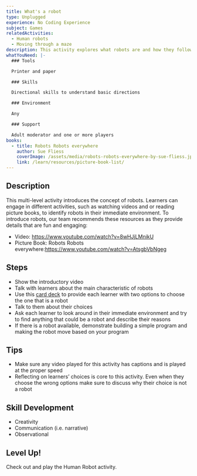 ```yaml
---
title: What's a robot
type: Unplugged
experience: No Coding Experience
subject: Games
relatedActivities:
  - Human robots
  - Moving through a maze
description: This activity explores what robots are and how they follow instructions.
whatYouNeed: |-
  ### Tools

  Printer and paper

  ### Skills

  Directional skills to understand basic directions 

  ### Environment

  Any

  ### Support

  Adult moderator and one or more players
books:
  - title: Robots Robots everywhere
    author: Sue Fliess
    coverImage: /assets/media/robots-robots-everywhere-by-sue-fliess.jpg
    link: /learn/resources/picture-book-list/
---
```

## Description

This multi-level activity introduces the concept of robots. Learners can engage in different activities, such as watching videos and or reading picture books, to identify robots in their immediate environment. To introduce robots, our team recommends these resources as they provide details that are fun and engaging:

* Video: <https://www.youtube.com/watch?v=8wHJjLMnikU>
* [](https://drive.google.com/file/d/1XlcR1_hp89AqtE6zNb_VwmUAR7aU5LTt/view)Picture Book: Robots Robots everywhere:<https://www.youtube.com/watch?v=AtsgbVbNgeg>

## Steps

* Show the introductory video
* Talk with learners about the main characteristic of robots
* Use this [card deck](https://drive.google.com/file/d/1VcOVXDzhnh6ybTqe7nRcTpBR5nf_g5mD/view?usp=sharing) to provide each learner with two options to choose the one that is a robot
* Talk to them about their choices
* Ask each learner to look around in their immediate environment and try to find anything that could be a robot and describe their reasons
* If there is a robot available, demonstrate building a simple program and making the robot move based on your program

## Tips

* Make sure any video played for this activity has captions and is played at the proper speed
* Reflecting on learners’ choices is core to this activity. Even when they choose the wrong options make sure to discuss why their choice is not a robot

## Skill Development

* Creativity
* Communication (i.e. narrative)
* Observational 

## Level Up!

Check out and play the Human Robot activity.